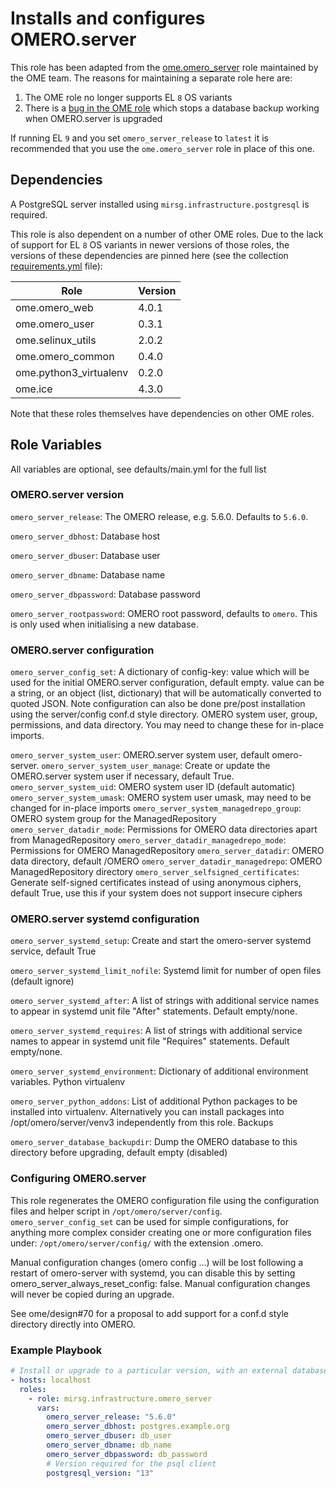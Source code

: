 # Installs and configures OMERO.server

This role has been adapted from the
[ome.omero_server](https://github.com/ome/ansible-role-omero-server/tree/master)
role maintained by the OME team. The reasons for maintaining a separate role
here are:

1. The OME role no longer supports EL `8` OS variants
2. There is a [bug in the OME
   role](https://github.com/ome/ansible-role-omero-server/issues/72) which stops
   a database backup working when OMERO.server is upgraded

If running EL `9` and you set `omero_server_release` to `latest` it is
recommended that you use the `ome.omero_server` role in place of this one.

## Dependencies

A PostgreSQL server installed using `mirsg.infrastructure.postgresql` is
required.

This role is also dependent on a number of other OME roles. Due to the lack of
support for EL `8` OS variants in newer versions of those roles, the versions of
these dependencies are pinned here (see the collection
[requirements.yml](../../meta/requirements.yml) file):

| Role                   | Version |
| ---------------------- | ------- |
| ome.omero_web          | 4.0.1   |
| ome.omero_user         | 0.3.1   |
| ome.selinux_utils      | 2.0.2   |
| ome.omero_common       | 0.4.0   |
| ome.python3_virtualenv | 0.2.0   |
| ome.ice                | 4.3.0   |

Note that these roles themselves have dependencies on other OME roles.

## Role Variables

All variables are optional, see defaults/main.yml for the full list

### OMERO.server version

`omero_server_release`: The OMERO release, e.g. 5.6.0. Defaults to `5.6.0`.

`omero_server_dbhost`: Database host

`omero_server_dbuser`: Database user

`omero_server_dbname`: Database name

`omero_server_dbpassword`: Database password

`omero_server_rootpassword`: OMERO root password, defaults to `omero`.
This is only used when initialising a new database.

### OMERO.server configuration

`omero_server_config_set`: A dictionary of config-key: value which will be used
for the initial OMERO.server configuration, default empty. value can be a
string, or an object (list, dictionary) that will be automatically converted to
quoted JSON. Note configuration can also be done pre/post installation using the
server/config conf.d style directory. OMERO system user, group, permissions, and
data directory. You may need to change these for in-place imports.

`omero_server_system_user`: OMERO.server system user, default omero-server.
`omero_server_system_user_manage`: Create or update the OMERO.server system user
if necessary, default True. `omero_server_system_uid`: OMERO system user ID
(default automatic) `omero_server_system_umask`: OMERO system user umask, may
need to be changed for in-place imports `omero_server_system_managedrepo_group`:
OMERO system group for the ManagedRepository `omero_server_datadir_mode`:
Permissions for OMERO data directories apart from ManagedRepository
`omero_server_datadir_managedrepo_mode`: Permissions for OMERO ManagedRepository
`omero_server_datadir`: OMERO data directory, default /OMERO
`omero_server_datadir_managedrepo`: OMERO ManagedRepository directory
`omero_server_selfsigned_certificates`: Generate self-signed certificates
instead of using anonymous ciphers, default True, use this if your system does
not support insecure ciphers

### OMERO.server systemd configuration

`omero_server_systemd_setup`: Create and start the omero-server systemd service,
default True

`omero_server_systemd_limit_nofile`: Systemd limit for number of
open files (default ignore)

`omero_server_systemd_after`: A list of strings with
additional service names to appear in systemd unit file "After" statements.
Default empty/none.

`omero_server_systemd_requires`: A list of strings with
additional service names to appear in systemd unit file "Requires" statements.
Default empty/none.

`omero_server_systemd_environment`: Dictionary of additional
environment variables. Python virtualenv

`omero_server_python_addons`: List of additional Python packages to be installed
into virtualenv. Alternatively you can install packages into
/opt/omero/server/venv3 independently from this role. Backups

`omero_server_database_backupdir`: Dump the OMERO database to this directory
before upgrading, default empty (disabled)

### Configuring OMERO.server

This role regenerates the OMERO configuration file using the configuration files
and helper script in `/opt/omero/server/config`. `omero_server_config_set` can be
used for simple configurations, for anything more complex consider creating one
or more configuration files under: `/opt/omero/server/config/` with the
extension .omero.

Manual configuration changes (omero config ...) will be lost following a restart
of omero-server with systemd, you can disable this by setting
omero_server_always_reset_config: false. Manual configuration changes will never
be copied during an upgrade.

See ome/design#70 for a proposal to add support for a conf.d style directory
directly into OMERO.

### Example Playbook

```yaml
# Install or upgrade to a particular version, with an external database
- hosts: localhost
  roles:
    - role: mirsg.infrastructure.omero_server
      vars:
        omero_server_release: "5.6.0"
        omero_server_dbhost: postgres.example.org
        omero_server_dbuser: db_user
        omero_server_dbname: db_name
        omero_server_dbpassword: db_password
        # Version required for the psql client
        postgresql_version: "13"
```

